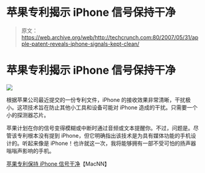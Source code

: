 # 苹果专利揭示 iPhone 信号保持干净

> 原文：<https://web.archive.org/web/http://techcrunch.com:80/2007/05/31/apple-patent-reveals-iphone-signals-kept-clean/>

# 苹果专利揭示 iPhone 信号保持干净

![](img/28f21378246ba99ee965ff3a1bd2965a.png)

根据苹果公司最近提交的一份专利文件，iPhone 的接收效果非常清晰，干扰极小。这项技术旨在防止其他小工具和设备可能对 iPhone 造成的干扰。只需要一个小的探测器芯片。

苹果计划在你的信号变得模糊或中断时通过音频或文本提醒你。不过，问题是。尽管该专利根本没有提到 iPhone，但它明确指出该技术是为具有媒体功能的手机设计的。听起来像是 iPhone！也许就这一次，我将能够拥有一部不受可怕的扬声器嗡嗡声影响的手机。

[苹果专利保持 iPhone 信号干净](https://web.archive.org/web/20201021045058/http://www.macnn.com/articles/07/05/31/iphone.interference.patent/)【MacNN】